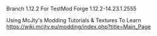 Branch 1.12.2 For TestMod
Forge 1.12.2-14.23.1.2555

Using McJty's Modding Tutorials & Textures To Learn
https://wiki.mcjty.eu/modding/index.php?title=Main_Page
